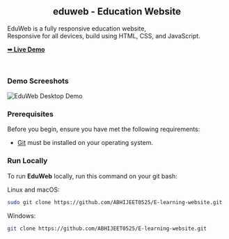 
  <br />
  <br />

  <h2 align="center">eduweb - Education Website</h2>

  EduWeb is a fully responsive education website, <br />Responsive for all devices, build using HTML, CSS, and JavaScript.

  <a href="https://github.com/ABHIJEET0525/E-learning-website.git"><strong>➥ Live Demo</strong></a>

</div>

<br />

### Demo Screeshots

![EduWeb Desktop Demo](./readme-images/desktop.png "Desktop Demo")

### Prerequisites

Before you begin, ensure you have met the following requirements:

* [Git](https://git-scm.com/downloads "Download Git") must be installed on your operating system.

### Run Locally

To run **EduWeb** locally, run this command on your git bash:

Linux and macOS:

```bash
sudo git clone https://github.com/ABHIJEET0525/E-learning-website.git
```

Windows:

```bash
git clone https://github.com/ABHIJEET0525/E-learning-website.git
```


